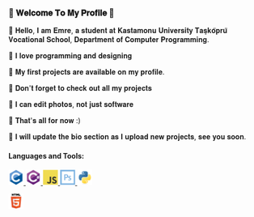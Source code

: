 ### 🧊 𝐖𝐞𝐥𝐜𝐨𝐦𝐞 𝐓𝐨 𝐌𝐲 𝐏𝐫𝐨𝐟𝐢𝐥𝐞 🧊


🧊 𝐇𝐞𝐥𝐥𝐨, 𝐈 𝐚𝐦 𝐄𝐦𝐫𝐞, 𝐚 𝐬𝐭𝐮𝐝𝐞𝐧𝐭 𝐚𝐭 𝐊𝐚𝐬𝐭𝐚𝐦𝐨𝐧𝐮 𝐔𝐧𝐢𝐯𝐞𝐫𝐬𝐢𝐭𝐲 𝐓𝐚𝐬̧𝐤𝐨̈𝐩𝐫𝐮̈ 𝐕𝐨𝐜𝐚𝐭𝐢𝐨𝐧𝐚𝐥 𝐒𝐜𝐡𝐨𝐨𝐥, 𝐃𝐞𝐩𝐚𝐫𝐭𝐦𝐞𝐧𝐭 𝐨𝐟 𝐂𝐨𝐦𝐩𝐮𝐭𝐞𝐫 𝐏𝐫𝐨𝐠𝐫𝐚𝐦𝐦𝐢𝐧𝐠.


🧊 𝐈 𝐥𝐨𝐯𝐞 𝐩𝐫𝐨𝐠𝐫𝐚𝐦𝐦𝐢𝐧𝐠 𝐚𝐧𝐝 𝐝𝐞𝐬𝐢𝐠𝐧𝐢𝐧𝐠


🧊 𝐌𝐲 𝐟𝐢𝐫𝐬𝐭 𝐩𝐫𝐨𝐣𝐞𝐜𝐭𝐬 𝐚𝐫𝐞 𝐚𝐯𝐚𝐢𝐥𝐚𝐛𝐥𝐞 𝐨𝐧 𝐦𝐲 𝐩𝐫𝐨𝐟𝐢𝐥𝐞.


🧊 𝐃𝐨𝐧'𝐭 𝐟𝐨𝐫𝐠𝐞𝐭 𝐭𝐨 𝐜𝐡𝐞𝐜𝐤 𝐨𝐮𝐭 𝐚𝐥𝐥 𝐦𝐲 𝐩𝐫𝐨𝐣𝐞𝐜𝐭𝐬


🧊 𝐈 𝐜𝐚𝐧 𝐞𝐝𝐢𝐭 𝐩𝐡𝐨𝐭𝐨𝐬, 𝐧𝐨𝐭 𝐣𝐮𝐬𝐭 𝐬𝐨𝐟𝐭𝐰𝐚𝐫𝐞


🧊 𝐓𝐡𝐚𝐭'𝐬 𝐚𝐥𝐥 𝐟𝐨𝐫 𝐧𝐨𝐰 :)


🧊 𝐈 𝐰𝐢𝐥𝐥 𝐮𝐩𝐝𝐚𝐭𝐞 𝐭𝐡𝐞 𝐛𝐢𝐨 𝐬𝐞𝐜𝐭𝐢𝐨𝐧 𝐚𝐬 𝐈 𝐮𝐩𝐥𝐨𝐚𝐝 𝐧𝐞𝐰 𝐩𝐫𝐨𝐣𝐞𝐜𝐭𝐬, 𝐬𝐞𝐞 𝐲𝐨𝐮 𝐬𝐨𝐨𝐧.

<h4 align="left">Languages and Tools:</h4>
<p align="left"> <a href="https://www.cprogramming.com/" target="_blank" rel="noreferrer"> <img src="https://raw.githubusercontent.com/devicons/devicon/master/icons/c/c-original.svg" alt="c" width="30" height="30"/> </a> <a href="https://www.w3schools.com/cs/" target="_blank" rel="noreferrer"> <img src="https://raw.githubusercontent.com/devicons/devicon/master/icons/csharp/csharp-original.svg" alt="csharp" width="30" height="30"/> </a> <a href="https://developer.mozilla.org/en-US/docs/Web/JavaScript" target="_blank" rel="noreferrer"> <img src="https://raw.githubusercontent.com/devicons/devicon/master/icons/javascript/javascript-original.svg" alt="javascript" width="30" height="30"/> </a> <a href="https://www.photoshop.com/en" target="_blank" rel="noreferrer"> <img src="https://raw.githubusercontent.com/devicons/devicon/master/icons/photoshop/photoshop-line.svg" alt="photoshop" width="30" height="30"/> </a> <a href="https://www.python.org" target="_blank" rel="noreferrer"> <img src="https://raw.githubusercontent.com/devicons/devicon/master/icons/python/python-original.svg" alt="python" width="30" height="30"/> </a> </p>
<p align="left"> <a href="https://www.w3.org/html/" target="_blank" rel="noreferrer"> <img src="https://raw.githubusercontent.com/devicons/devicon/master/icons/html5/html5-original-wordmark.svg" alt="html5" width="30" height="30"/> </a> </p>


